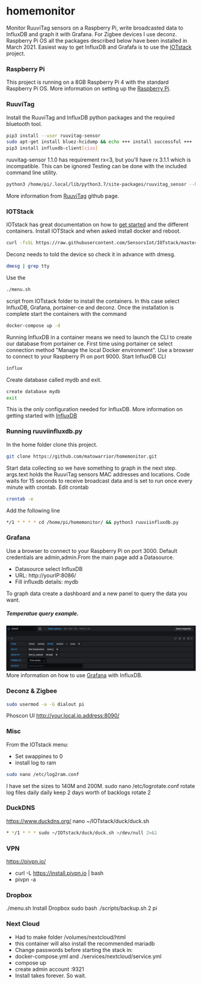 # homemonitor
Monitor RuuviTag sensors on a Raspberry Pi, write broadcasted data to InfluxDB and graph it with Grafana. For Zigbee devices I use deconz. Raspberry Pi OS all the packages described below have been installed in March 2021. Easiest way to get InfluxDB and Grafafa is to use the [IOTstack](https://github.com/SensorsIot/IOTstack) project.

### Raspberry Pi
This project is running on a 8GB Raspberry Pi 4 with the standard Raspberry Pi OS. More information on setting up the [Raspberry Pi](https://projects.raspberrypi.org/en/projects/raspberry-pi-setting-up).

### RuuviTag
Install the RuuviTag and InfluxDB python packages and the required bluetooth tool.
```sh
pip3 install --user ruuvitag-sensor
sudo apt-get install bluez-hcidump && echo +++ install successful +++
pip3 install influxdb-client[ciso]
```
ruuvitag-sensor 1.1.0 has requirement rx<3, but you'll have rx 3.1.1 which is incompatible. This can be ignored
Testing can be done with the included command line utility.
```sh
python3 /home/pi/.local/lib/python3.7/site-packages/ruuvitag_sensor --help
```
More information from [RuuviTag](https://github.com/ttu/ruuvitag-sensor) github page.

### IOTStack
IOTstack has great documentation on how to [get started](https://sensorsiot.github.io/IOTstack/Getting-Started/) and the different containers. Install IOTStack and when asked install docker and reboot.
```sh
curl -fsSL https://raw.githubusercontent.com/SensorsIot/IOTstack/master/install.sh | bash
```
Deconz needs to told the device so check it in advance with dmesg.
```sh
dmesg | grep tty
```
Use the
```sh
./menu.sh
```
 script from IOTstack folder to install the containers. In this case select InfluxDB, Grafana, portainer-ce and deconz. Once the installation is complete start the containers with the command
```sh
docker-compose up -d
```
Running InfluxDB in a container means we need to launch the CLI to create our database from portainer ce. First time using portainer ce select connection method "Manage the local Docker environment". Use a browser to connect to your Raspberry Pi on port 9000.
Start InfluxDB CLI
```sh
influx
```
Create database called mydb and exit.
```sh
create database mydb
exit
```
This is the only configuration needed for InfluxDB.
More information on getting started with [InfluxDB](https://docs.influxdata.com/influxdb/v1.8/introduction/get-started/)

### Running ruuviinfluxdb.py
In the home folder clone this project.
```sh
git clone https://github.com/matowarrior/homemonitor.git
```
Start data collecting so we have something to graph in the next step. args.text holds the RuuviTag sensors MAC addresses and locations. Code waits for 15 seconds to receive broadcast data and is set to run once every minute with crontab. Edit crontab
```sh
crontab -e
```
Add the following line
```sh
*/1 * * * * cd /home/pi/homemonitor/ && python3 ruuviinfluxdb.py
```

### Grafana
Use a browser to connect to your Raspberry Pi on port 3000. Default credentials are admin,admin.From the main page add a Datasource.
* Datasource select InfluxDB
* URL: http://yourIP:8086/
* Fill influxdb details: mydb
  
To graph data create a dashboard and a new panel to query the data you want.
##### Temperatue query example.
![Temperature query](https://github.com/matowarrior/homemonitor/blob/main/screenshots/Query.png)
More information on how to use [Grafana](https://grafana.com/docs/grafana/latest/datasources/influxdb/) with InfluxDB.

### Deconz & Zigbee
```sh
sudo usermod -a -G dialout pi
```
Phoscon UI http://your.local.ip.address:8090/
### Misc
From the IOTstack menu:
* Set swappines to 0
* install log to ram
```sh
sudo nano /etc/log2ram.conf
```
I have set the sizes to 140M and 200M. sudo nano /etc/logrotate.conf
rotate log files daily
daily
keep 2 days worth of backlogs
rotate 2
### DuckDNS
https://www.duckdns.org/
nano ~/IOTstack/duck/duck.sh
```sh
* */1 * * * sudo ~/IOTstack/duck/duck.sh >/dev/null 2>&1
```
### VPN
https://pivpn.io/
* curl -L https://install.pivpn.io | bash
* pivpn -a

### Dropbox
./menu.sh
Install Dropbox
sudo bash ./scripts/backup.sh 2 pi

### Next Cloud
* Had to make folder /volumes/nextcloud/html
* this container will also install the recommended mariadb
* Change passwords before starting the stack in:
* docker-compose.yml and ./services/nextcloud/service.yml
* compose up
* create admin account :9321
* Install takes forever. So wait.